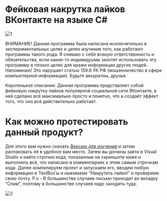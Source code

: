 # Фейковая накрутка лайков ВКонтакте на языке C#

![1](https://user-images.githubusercontent.com/103532261/183293765-6e8d2a8a-ef2f-4bb0-b8b1-cc825a593d15.png)

ВНИМАНИЕ! Данная программа была написана исключительно в экспериментальных целях и целях изучения того, как работают программы такого рода. Я снимаю с себя всякую ответственность и обязательства, если какие-то индивидуумы захотят использовать эту программу в плохих целях для кражи информации других людей. Напоминаю! Это нарушает статью 159.6 УК РФ (мошенничество в сфере компьютерной информации). Будьте аккуратны, друзья.

Коротенькое описание: Данная программа представляет собой фейковую накрутку лайков популярной социальной сети ВКонтакте, в ней сделано всё максимально просто и понятно, что и создаёт эффект того, что оно всё действительно работает.

# Как можно протестировать данный продукт?

Для этого вам нужно скачать [Версию для изучения](https://github.com/YuraFX/Cheat-likes-VKontakte/releases/tag/C%23) и затем распаковать её в удобное вам место. Затем вы должны зайти в Visual Studio и найти строчки кода, показанные на скриншоте ниже и выполнить всё, что написано в комментариях к этим самым строчкам кода. Далее компилируем проект и запускаем его, вводим любую информацию в TextBox’ы и нажимаем “Накрутить лайки!” и проверяем свою почту. P.s – В большинстве случаев письмо приходит во вкладку “Спам”, поэтому в большинстве случаев надо заходить туда.

![2](https://user-images.githubusercontent.com/103532261/183293886-690ce385-bd7f-4b52-aa49-70bf4547dce0.PNG)
